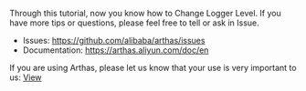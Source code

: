 
Through this tutorial, now you know how to Change Logger Level. If you have more tips or questions, please feel free to tell or ask in Issue.

* Issues: https://github.com/alibaba/arthas/issues
* Documentation: https://arthas.aliyun.com/doc/en

If you are using Arthas, please let us know that your use is very important to us: [View](https://github.com/alibaba/arthas/issues/111)
